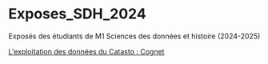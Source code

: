 # Exposes_SDH_2024
Exposés des étudiants de M1 Sciences des données et histoire (2024-2025)

[L'exploitation des données du Catasto : Cognet](https://github.com/Lymael/Exposes_SDH_2024/blob/main/Exposes/Cognet_Rapha%C3%ABl/Sujet_expose.md)
